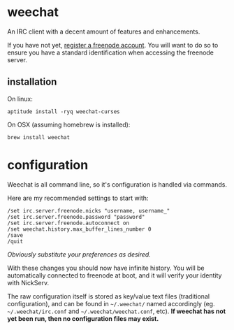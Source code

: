 
# weechat

An IRC client with a decent amount of features and enhancements.

If you have not yet, [register a freenode account](https://freenode.net/faq.shtml).  You will want to do so to ensure you have a standard identification when accessing the freenode server.


## installation

On linux:

    aptitude install -ryq weechat-curses

On OSX (assuming homebrew is installed):

    brew install weechat


# configuration

Weechat is all command line, so it's configuration is handled via commands.

Here are my recommended settings to start with:

    /set irc.server.freenode.nicks "username, username_"
    /set irc.server.freenode.password "password"
    /set irc.server.freenode.autoconnect on
    /set weechat.history.max_buffer_lines_number 0
    /save
    /quit

_Obviously substitute your preferences as desired._

With these changes you should now have infinite history.  You will be automatically connected to freenode at boot, and it will verify your identity with NickServ.

The raw configuration itself is stored as key/value text files (traditional configuration), and can be found in `~/.weechat/` named accordingly (eg. `~/.weechat/irc.conf` and `~/.weechat/weechat.conf`, etc).  **If weechat has not yet been run, then no configuration files may exist.**


